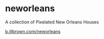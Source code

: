 neworleans
==========

A collection of Pixelated New Orleans Houses

[b.illbrown.com/neworleans](b.illbrown.com/neworleans)